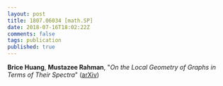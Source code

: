 ```yaml
---
layout: post
title: 1807.06034 [math.SP]
date: 2018-07-16T18:02:22Z
comments: false
tags: publication
published: true
---
```


<b>Brice Huang</b>, <b>Mustazee Rahman</b>, "<i>On the Local Geometry of Graphs in Terms of Their Spectra</i>" ([arXiv](http://arxiv.org/abs/1807.06034v1))
